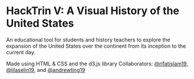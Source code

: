 # HackTrin V: A Visual History of the United States

An educational tool for students and history teachers to explore the expansion of the United States over the continent from its inception to the current day.

Made using HTML & CSS and the d3.js library
Collaborators: [@rifatislam19](https://github.com/rifatislam19), [@lilaselin19](https://github.com/lilaselin19), and [@andrewting19](https://github.com/andrewting19)
